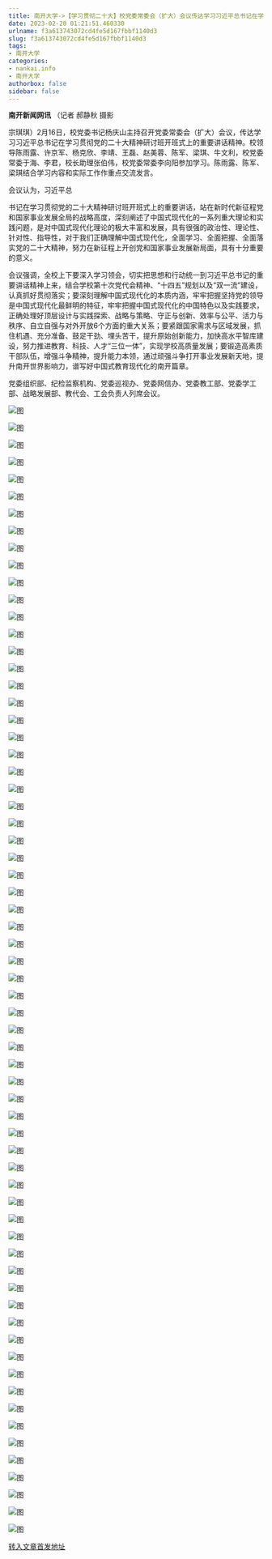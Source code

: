 ```yaml
---
title: 南开大学->【学习贯彻二十大】校党委常委会（扩大）会议传达学习习近平总书记在学习贯彻党的二十大精神研讨班开班式上的重要讲话精神 | nankai.info
date: 2023-02-20 01:21:51.460330
urlname: f3a613743072cd4fe5d167fbbf1140d3
slug: f3a613743072cd4fe5d167fbbf1140d3
tags: 
- 南开大学
categories:
- nankai.info
- 南开大学
authorbox: false
sidebar: false
---
```

**南开新闻网讯** （记者 郝静秋 摄影

宗琪琪）2月16日，校党委书记杨庆山主持召开党委常委会（扩大）会议，传达学习习近平总书记在学习贯彻党的二十大精神研讨班开班式上的重要讲话精神。校领导陈雨露、许京军、杨克欣、李靖、王磊、赵美蓉、陈军、梁琪、牛文利，校党委常委于海、李君，校长助理张伯伟，校党委常委李向阳参加学习。陈雨露、陈军、梁琪结合学习内容和实际工作作重点交流发言。

会议认为，习近平总
<!--more-->
书记在学习贯彻党的二十大精神研讨班开班式上的重要讲话，站在新时代新征程党和国家事业发展全局的战略高度，深刻阐述了中国式现代化的一系列重大理论和实践问题，是对中国式现代化理论的极大丰富和发展，具有很强的政治性、理论性、针对性、指导性，对于我们正确理解中国式现代化，全面学习、全面把握、全面落实党的二十大精神，努力在新征程上开创党和国家事业发展新局面，具有十分重要的意义。

会议强调，全校上下要深入学习领会，切实把思想和行动统一到习近平总书记的重要讲话精神上来，结合学校第十次党代会精神、“十四五”规划以及“双一流”建设，认真抓好贯彻落实；要深刻理解中国式现代化的本质内涵，牢牢把握坚持党的领导是中国式现代化最鲜明的特征，牢牢把握中国式现代化的中国特色以及实践要求，正确处理好顶层设计与实践探索、战略与策略、守正与创新、效率与公平、活力与秩序、自立自强与对外开放6个方面的重大关系；要紧跟国家需求与区域发展，抓住机遇、充分准备、鼓足干劲、埋头苦干，提升原始创新能力，加快高水平智库建设，努力推进教育、科技、人才“三位一体”，实现学校高质量发展；要锻造高素质干部队伍，增强斗争精神，提升能力本领，通过顽强斗争打开事业发展新天地，提升南开世界影响力，谱写好中国式教育现代化的南开篇章。

党委组织部、纪检监察机构、党委巡视办、党委网信办、党委教工部、党委学工部、战略发展部、教代会、工会负责人列席会议。

![图](http://news.nankai.edu.cn/ywsd/system/2023/02/16/g)

![图](http://news.nankai.edu.cn/ywsd/system/2023/02/16/n)

![图](http://news.nankai.edu.cn/ywsd/system/2023/02/16/p)

![图](http://news.nankai.edu.cn/ywsd/system/2023/02/16/)

![图](http://news.nankai.edu.cn/ywsd/system/2023/02/16/2)

![图](http://news.nankai.edu.cn/ywsd/system/2023/02/16/a)

![图](http://news.nankai.edu.cn/ywsd/system/2023/02/16/a)

![图](http://news.nankai.edu.cn/ywsd/system/2023/02/16/0)

![图](http://news.nankai.edu.cn/ywsd/system/2023/02/16/7)

![图](http://news.nankai.edu.cn/ywsd/system/2023/02/16/0)

![图](http://news.nankai.edu.cn/ywsd/system/2023/02/16/3)

![图](http://news.nankai.edu.cn/ywsd/system/2023/02/16/a)

![图](http://news.nankai.edu.cn/ywsd/system/2023/02/16/_)

![图](http://news.nankai.edu.cn/ywsd/system/2023/02/16/6)

![图](http://news.nankai.edu.cn/ywsd/system/2023/02/16/4)

![图](http://news.nankai.edu.cn/ywsd/system/2023/02/16/7)

![图](http://news.nankai.edu.cn/ywsd/system/2023/02/16/9)

![图](http://news.nankai.edu.cn/ywsd/system/2023/02/16/4)

![图](http://news.nankai.edu.cn/ywsd/system/2023/02/16/0)

![图](http://news.nankai.edu.cn/ywsd/system/2023/02/16/0)

![图](http://news.nankai.edu.cn/ywsd/system/2023/02/16/0)

![图](http://news.nankai.edu.cn/ywsd/system/2023/02/16/3)

![图](http://news.nankai.edu.cn/ywsd/system/2023/02/16/0)

![图](http://news.nankai.edu.cn/ywsd/system/2023/02/16/0)

![图](http://news.nankai.edu.cn/)

![图](http://news.nankai.edu.cn/ywsd/system/2023/02/16/7)

![图](http://news.nankai.edu.cn/ywsd/system/2023/02/16/9)

![图](http://news.nankai.edu.cn/ywsd/system/2023/02/16/4)

![图](http://news.nankai.edu.cn/)

![图](http://news.nankai.edu.cn/ywsd/system/2023/02/16/0)

![图](http://news.nankai.edu.cn/ywsd/system/2023/02/16/0)

![图](http://news.nankai.edu.cn/ywsd/system/2023/02/16/0)

![图](http://news.nankai.edu.cn/)

![图](http://news.nankai.edu.cn/ywsd/system/2023/02/16/3)

![图](http://news.nankai.edu.cn/ywsd/system/2023/02/16/0)

![图](http://news.nankai.edu.cn/ywsd/system/2023/02/16/0)

![图](http://news.nankai.edu.cn/)

![图](http://news.nankai.edu.cn/ywsd/system/2023/02/16/c)

![图](http://news.nankai.edu.cn/ywsd/system/2023/02/16/i)

![图](http://news.nankai.edu.cn/ywsd/system/2023/02/16/p)

![图](http://news.nankai.edu.cn/)

![图](http://news.nankai.edu.cn/ywsd/system/2023/02/16/n)

![图](http://news.nankai.edu.cn/ywsd/system/2023/02/16/c)

![图](http://news.nankai.edu.cn/ywsd/system/2023/02/16/)

![图](http://news.nankai.edu.cn/ywsd/system/2023/02/16/u)

![图](http://news.nankai.edu.cn/ywsd/system/2023/02/16/d)

![图](http://news.nankai.edu.cn/ywsd/system/2023/02/16/e)

![图](http://news.nankai.edu.cn/ywsd/system/2023/02/16/)

![图](http://news.nankai.edu.cn/ywsd/system/2023/02/16/i)

![图](http://news.nankai.edu.cn/ywsd/system/2023/02/16/a)

![图](http://news.nankai.edu.cn/ywsd/system/2023/02/16/k)

![图](http://news.nankai.edu.cn/ywsd/system/2023/02/16/n)

![图](http://news.nankai.edu.cn/ywsd/system/2023/02/16/a)

![图](http://news.nankai.edu.cn/ywsd/system/2023/02/16/n)

![图](http://news.nankai.edu.cn/ywsd/system/2023/02/16/)

![图](http://news.nankai.edu.cn/ywsd/system/2023/02/16/s)

![图](http://news.nankai.edu.cn/ywsd/system/2023/02/16/w)

![图](http://news.nankai.edu.cn/ywsd/system/2023/02/16/e)

![图](http://news.nankai.edu.cn/ywsd/system/2023/02/16/n)

![图](http://news.nankai.edu.cn/)

![图](http://news.nankai.edu.cn/)

![图](http://news.nankai.edu.cn/ywsd/system/2023/02/16/:)

![图](http://news.nankai.edu.cn/ywsd/system/2023/02/16/p)

![图](http://news.nankai.edu.cn/ywsd/system/2023/02/16/t)

![图](http://news.nankai.edu.cn/ywsd/system/2023/02/16/t)

![图](http://news.nankai.edu.cn/ywsd/system/2023/02/16/h)

[转入文章首发地址](http://news.nankai.edu.cn/ywsd/system/2023/02/16/030054399.shtml)
